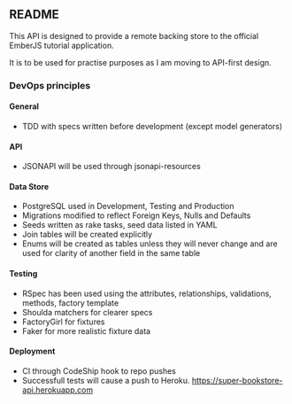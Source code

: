 ## README

This API is designed to provide a remote backing store to the official EmberJS tutorial application.

It is to be used for practise purposes as I am moving to API-first design.

### DevOps principles

#### General
- TDD with specs written before development (except model generators)

#### API
- JSONAPI will be used through jsonapi-resources

#### Data Store
- PostgreSQL used in Development, Testing and Production
- Migrations modified to reflect Foreign Keys, Nulls and Defaults
- Seeds written as rake tasks, seed data listed in YAML
- Join tables will be created explicitly
- Enums will be created as tables unless they will never change and are used for clarity of another field in the same table

#### Testing
- RSpec has been used using the attributes, relationships, validations, methods, factory template
- Shoulda matchers for clearer specs
- FactoryGirl for fixtures
- Faker for more realistic fixture data

#### Deployment
- CI through CodeShip hook to repo pushes
- Successfull tests will cause a push to Heroku. https://super-bookstore-api.herokuapp.com


